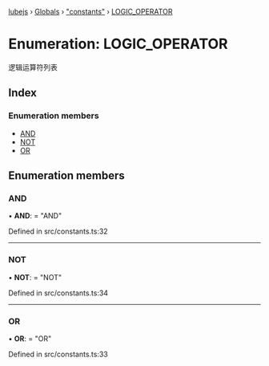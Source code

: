 [lubejs](../README.md) › [Globals](../globals.md) › ["constants"](../modules/_constants_.md) › [LOGIC_OPERATOR](_constants_.logic_operator.md)

# Enumeration: LOGIC_OPERATOR

逻辑运算符列表

## Index

### Enumeration members

* [AND](_constants_.logic_operator.md#and)
* [NOT](_constants_.logic_operator.md#not)
* [OR](_constants_.logic_operator.md#or)

## Enumeration members

###  AND

• **AND**: = "AND"

Defined in src/constants.ts:32

___

###  NOT

• **NOT**: = "NOT"

Defined in src/constants.ts:34

___

###  OR

• **OR**: = "OR"

Defined in src/constants.ts:33
